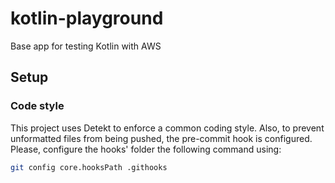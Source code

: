 # kotlin-playground
Base app for testing Kotlin with AWS

## Setup

### Code style
This project uses Detekt to enforce a common coding style. Also, to prevent unformatted files from being pushed, the
pre-commit hook is configured. Please, configure the hooks' folder the following command using:

```sh
git config core.hooksPath .githooks
```